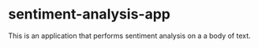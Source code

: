 # sentiment-analysis-app
This is an application that performs sentiment analysis on a a body of text.
